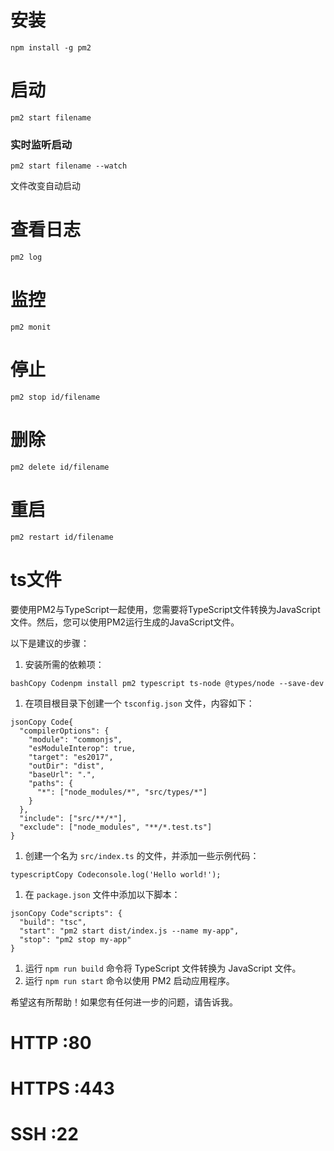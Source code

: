 # 安装

```
npm install -g pm2
```



# 启动

```
pm2 start filename
```



### 实时监听启动 

```
pm2 start filename --watch
```

文件改变自动启动





# 查看日志

```
pm2 log
```



# 监控

```
pm2 monit
```



# 停止

```
pm2 stop id/filename
```



# 删除

```
pm2 delete id/filename
```



# 重启

```
pm2 restart id/filename
```





# ts文件

要使用PM2与TypeScript一起使用，您需要将TypeScript文件转换为JavaScript文件。然后，您可以使用PM2运行生成的JavaScript文件。

以下是建议的步骤：

1. 安装所需的依赖项：

```
bashCopy Codenpm install pm2 typescript ts-node @types/node --save-dev
```

1. 在项目根目录下创建一个 `tsconfig.json` 文件，内容如下：

```
jsonCopy Code{
  "compilerOptions": {
    "module": "commonjs",
    "esModuleInterop": true,
    "target": "es2017",
    "outDir": "dist",
    "baseUrl": ".",
    "paths": {
      "*": ["node_modules/*", "src/types/*"]
    }
  },
  "include": ["src/**/*"],
  "exclude": ["node_modules", "**/*.test.ts"]
}
```

1. 创建一个名为 `src/index.ts` 的文件，并添加一些示例代码：

```
typescriptCopy Codeconsole.log('Hello world!');
```

1. 在 `package.json` 文件中添加以下脚本：

```
jsonCopy Code"scripts": {
  "build": "tsc",
  "start": "pm2 start dist/index.js --name my-app",
  "stop": "pm2 stop my-app"
}
```

1. 运行 `npm run build` 命令将 TypeScript 文件转换为 JavaScript 文件。
2. 运行 `npm run start` 命令以使用 PM2 启动应用程序。

希望这有所帮助！如果您有任何进一步的问题，请告诉我。







# HTTP :80

# HTTPS :443

# SSH :22



